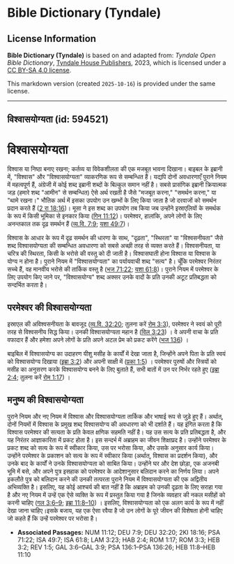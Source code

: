 # Bible Dictionary (Tyndale)

## License Information

**Bible Dictionary (Tyndale)** is based on and adapted from: _Tyndale Open Bible Dictionary_, [Tyndale House Publishers](https://tyndaleopenresources.com/), 2023, which is licensed under a [CC BY-SA 4.0 license](https://creativecommons.org/licenses/by-sa/4.0/legalcode.en).

This markdown version (created `2025-10-16`) is provided under the same license.



--------------------------------

## विश्वासयोग्यता (id: 594521)

विश्वासयोग्यता
==============

विश्वास या निष्ठा बनाए रखना; कर्तव्य या विवेकशीलता की एक मजबूत भावना दिखाना। बाइबल के इब्रानी में, "विश्वास" और "विश्वासयोग्यता" व्याकरणिक रूप से सम्बन्धित हैं। यद्यपि दोनों अवधारणाएँ पुराने नियम में महत्वपूर्ण हैं, अंग्रेजी में कोई शब्द इब्रानी शब्दों के बिल्कुल समान नहीं है। सबसे प्रासंगिक इब्रानी क्रियात्मक जड़ (हमारे शब्द "आमीन" से सम्बन्धित) ऐसे अर्थ रखती है जैसे "मजबूत करना," "समर्थन करना," या "थामे रखना।" भौतिक अर्थ में इसका उपयोग उन खम्भों के लिए किया जाता है जो दरवाजों को समर्थन प्रदान करते हैं ([2 रा 18:16](https://ref.ly/2Kgs18:16))। मूसा ने इस शब्द का उपयोग तब किया जब उन्होंने इस्राएलियों के समर्थक के रूप में किसी भूमिका से इनकार किया ([गिन 11:12](https://ref.ly/Num11:12))। परमेश्वर, हालांकि, अपने लोगों के लिए अनन्तकाल तक दृढ़ समर्थन हैं ([व्य.वि. 7:9](https://ref.ly/Deut7:9); [यशा 49:7](https://ref.ly/Isa49:7))।

विश्वास के आधार के रूप में दृढ़ समर्थन की धारणा के साथ, "दृढ़ता", "स्थिरता" या "विश्वसनीयता" जैसे शब्द विश्वासयोग्यता की सम्बन्धित अवधारणा को सबसे अच्छी तरह से व्यक्त करते हैं। विश्वसनीयता, या चरित्र की स्थिरता, किसी के भरोसे की वस्तु को दी जाती है। विश्वासघाती होना विश्वास या विश्वास के योग्य न होना है। पुराने नियम में "विश्वासयोग्यता" का पर्यायवाची शब्द "सत्य" है। चूँकि परमेश्वर निरंतर सच्चे हैं, वह मानवीय भरोसे की तार्किक वस्तु है ([भज 71:22](https://ref.ly/Ps71:22); [यशा 61:8](https://ref.ly/Isa61:8))। पुराने नियम में परमेश्वर के लिए उपयोग किए जाने पर, "विश्वासयोग्य" शब्द अक्सर उनके वादों के प्रति उनकी अटूट प्रतिबद्धता को सन्दर्भित करता है।

परमेश्वर की विश्वासयोग्यता
--------------------------

इस्राएल की अविश्वसनीयता के बावजूद ([व्य.वि. 32:20](https://ref.ly/Deut32:20); तुलना करें [रोम 3:3](https://ref.ly/Rom3:3)), परमेश्वर ने स्वयं को पूरी तरह से विश्वसनीय सिद्ध किया। उनकी विश्वासयोग्यता महान है ([विल 3:23](https://ref.ly/Lam3:23)) । वे अपनी वाचा के प्रति वफादार हैं और हमेशा अपने लोगों के प्रति अपने अटल प्रेम को प्रकट करेंगे ([भज 136](https://ref.ly/Ps136:1-Ps136:26)) ।

बाइबिल में विश्वासयोग्य का उदाहरण यीशु मसीह के कार्यों में देखा जाता है, जिन्होंने अपने पिता के प्रति स्वयं को विश्वासयोग्य दिखाया ([इब्रा 3:2](https://ref.ly/Heb3:2)) और अपनी साक्षी में ([प्रका 1:5](https://ref.ly/Rev1:5)) । परमेश्वर पुरुषों और स्त्रियों को मसीह का अनुसरण करके विश्वासयोग्य बनने के लिए बुलाते हैं, सभी बातों में उन पर निर्भर रहते हुए ([इब्रा 2:4](https://ref.ly/Hab2:4); तुलना करें [रोम 1:17](https://ref.ly/Rom1:17)) ।

मनुष्य की विश्वासयोग्यता
------------------------

पुराने नियम और नए नियम में विश्वास और विश्वासयोग्यता तार्किक और भाषाई रूप से जुड़े हुए हैं। अर्थात्, दोनों नियमों में विश्वास के प्रमुख शब्द विश्वासयोग्य की अवधारणा को भी दर्शाते हैं। यह इंगित करता है कि विश्वास परमेश्वर की सत्यता के प्रति केवल क्षणिक सहमति नहीं है। यह उस सत्य के प्रति प्रतिबद्धता है, और यह निरंतर आज्ञाकारिता में प्रकट होता है। इस सन्दर्भ में अब्राहम का जीवन शिक्षाप्रद है। उन्होंने परमेश्वर के प्रकट शब्द को सत्य के रूप में स्वीकार किया, उस पर भरोसा किया, और उसके अनुसार कार्य किया। उन्होंने परमेश्वर के प्रकाशन को सत्य के रूप में स्वीकार किया (अर्थात्, विश्वास का प्रदर्शन किया), और उनके बाद के कार्यों ने उनके विश्वासयोग्यता को साबित किया। उन्होंने घर और देश छोड़ा, एक अजनबी भूमि में बसे, और अपने पुत्र इसहाक को परमेश्वर के आदेशानुसार बलिदान करने का निर्णय लिया। अपने इकलौते पुत्र को बलिदान करने की उनकी तत्परता पुराने नियम में विश्वासयोग्यता की एक अद्वितीय अभिव्यक्ति है। इसलिए, यह कोई आश्चर्य की बात नहीं है कि अब्राहम को उनकी दृढ़ता के लिए सराहा गया है और नए नियम में उन्हें एक ऐसे व्यक्ति के रूप में प्रस्तुत किया गया है जिनके व्यवहार की नकल मसीहों को करनी चाहिए ([गल 3:6–9](https://ref.ly/Gal3:6-Gal3:9); [इब्रा 11:8–10](https://ref.ly/Heb11:8-Heb11:10)) । इसलिए, विश्वासयोग्यता को एक अलग कार्य के रूप में नहीं देखा जाना चाहिए।इसके बजाय, यह एक ऐसा रवैया है जो उन लोगों के पूरे जीवन की विशेषता होनी चाहिए जो कहते हैं कि उन्हें परमेश्‍वर पर भरोसा है।

* **Associated Passages:** NUM 11:12; DEU 7:9; DEU 32:20; 2KI 18:16; PSA 71:22; ISA 49:7; ISA 61:8; LAM 3:23; HAB 2:4; ROM 1:17; ROM 3:3; HEB 3:2; REV 1:5; GAL 3:6–GAL 3:9; PSA 136:1–PSA 136:26; HEB 11:8–HEB 11:10

